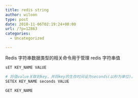 ```yaml
---
title: redis string
author: wiloon
type: post
date: 2018-11-06T02:19:24+00:00
url: /?p=12863
categories:
  - Uncategorized

---
```

Redis 字符串数据类型的相关命令用于管理 redis 字符串值

```bash
sET KEY_NAME VALUE

# 将值value关联到key，并将key的生存时间设为seconds(以秒为单位)。
SETEX KEY_NAME seconds VALUE

GET KEY_NAME
```